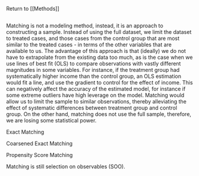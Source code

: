 Return to [[Methods]]

## 

Matching is not a modeling method, instead, it is an approach to constructing a sample. Instead of using the full dataset, we limit the dataset to treated cases, and those cases from the control group that are most similar to the treated cases - in terms of the other variables that are available to us. The advantage of this approach is that (ideally) we do not have to extrapolate from the existing data too much, as is the case when we use lines of best fit (OLS) to compare observations with vastly different magnitudes in some variables. For instance, if the treatment group had systematically higher income than the control group, an OLS estimation would fit a line, and use the gradient to control for the effect of income. This can negatively affect the accuracy of the estimated model, for instance if some extreme outliers have high leverage on the model. Matching would allow us to limit the sample to similar observations, thereby alleviating the effect of systematic differences between treatment group and control group. On the other hand, matching does not use the full sample, therefore, we are losing some statistical power.

Exact Matching

Coarsened Exact Matching

Propensity Score Matching

Matching is still selection on observables (SOO).